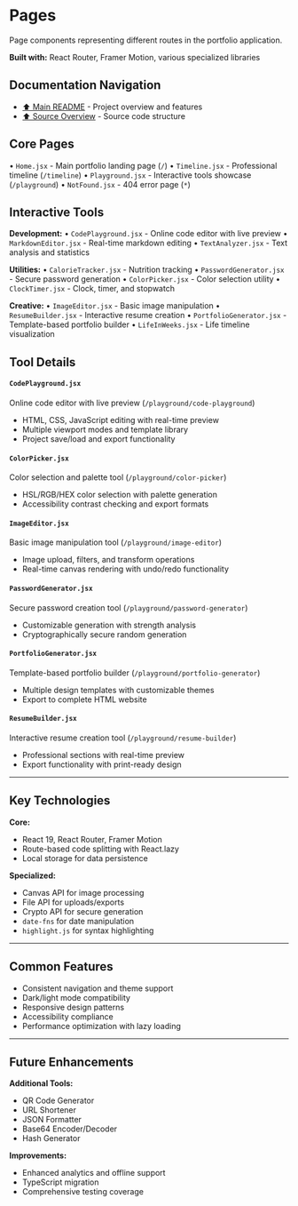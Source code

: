 # Pages

Page components representing different routes in the portfolio application.

**Built with:** React Router, Framer Motion, various specialized libraries

## Documentation Navigation
- [⬆️ Main README](../../README.md) - Project overview and features
- [⬆️ Source Overview](../README.md) - Source code structure

## Core Pages

• `Home.jsx` - Main portfolio landing page (`/`)
• `Timeline.jsx` - Professional timeline (`/timeline`) 
• `Playground.jsx` - Interactive tools showcase (`/playground`)
• `NotFound.jsx` - 404 error page (`*`)

## Interactive Tools

**Development:**
• `CodePlayground.jsx` - Online code editor with live preview
• `MarkdownEditor.jsx` - Real-time markdown editing
• `TextAnalyzer.jsx` - Text analysis and statistics

**Utilities:**
• `CalorieTracker.jsx` - Nutrition tracking
• `PasswordGenerator.jsx` - Secure password generation
• `ColorPicker.jsx` - Color selection utility
• `ClockTimer.jsx` - Clock, timer, and stopwatch

**Creative:**
• `ImageEditor.jsx` - Basic image manipulation
• `ResumeBuilder.jsx` - Interactive resume creation
• `PortfolioGenerator.jsx` - Template-based portfolio builder
• `LifeInWeeks.jsx` - Life timeline visualization

## Tool Details

#### `CodePlayground.jsx`
Online code editor with live preview (`/playground/code-playground`)
- HTML, CSS, JavaScript editing with real-time preview
- Multiple viewport modes and template library
- Project save/load and export functionality

#### `ColorPicker.jsx`
Color selection and palette tool (`/playground/color-picker`)
- HSL/RGB/HEX color selection with palette generation
- Accessibility contrast checking and export formats

#### `ImageEditor.jsx`
Basic image manipulation tool (`/playground/image-editor`)
- Image upload, filters, and transform operations
- Real-time canvas rendering with undo/redo functionality

#### `PasswordGenerator.jsx`
Secure password creation tool (`/playground/password-generator`)
- Customizable generation with strength analysis
- Cryptographically secure random generation

#### `PortfolioGenerator.jsx`
Template-based portfolio builder (`/playground/portfolio-generator`)
- Multiple design templates with customizable themes
- Export to complete HTML website

#### `ResumeBuilder.jsx`
Interactive resume creation tool (`/playground/resume-builder`)
- Professional sections with real-time preview
- Export functionality with print-ready design

---

## Key Technologies

**Core:**
- React 19, React Router, Framer Motion
- Route-based code splitting with React.lazy
- Local storage for data persistence

**Specialized:**
- Canvas API for image processing
- File API for uploads/exports
- Crypto API for secure generation
- `date-fns` for date manipulation
- `highlight.js` for syntax highlighting

---

## Common Features

- Consistent navigation and theme support
- Dark/light mode compatibility
- Responsive design patterns
- Accessibility compliance
- Performance optimization with lazy loading

---

## Future Enhancements

**Additional Tools:**
- QR Code Generator
- URL Shortener
- JSON Formatter
- Base64 Encoder/Decoder
- Hash Generator

**Improvements:**
- Enhanced analytics and offline support
- TypeScript migration
- Comprehensive testing coverage
